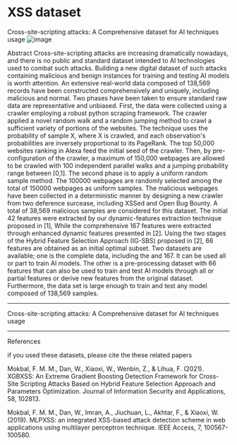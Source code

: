 # XSS dataset
Cross-site-scripting attacks: A Comprehensive dataset for AI techniques usage
![image](https://user-images.githubusercontent.com/13182456/163021488-345e295d-2e22-4331-bcc1-369f209f318f.png)

Abstract
Cross-site-scripting attacks are increasing dramatically nowadays, and there is no public and standard dataset intended to AI technologies used to combat such attacks. Building a new digital dataset of such attacks containing malicious and benign instances for training and testing AI models is worth attention. An extensive real-world data composed of 138,569 records have been constructed comprehensively and uniquely, including malicious and normal. Two phases have been taken to ensure standard raw data are representative and unbiased. First, the data were collected using a crawler employing a robust python scraping framework. The crawler applied a novel random walk and a random jumping method to crawl a sufficient variety of portions of the websites. The technique uses the probability of sample X, where X is crawled, and each observation's probabilities are inversely proportional to its PageRank. The top 50,000 websites ranking in Alexa feed the initial seed of the crawler. Then, by pre-configuration of the crawler, a maximum of 150,000 webpages are allowed to be crawled with 100 independent parallel walks and a jumping probability range between [0,1]. The second phase is to apply a uniform random sample method. The 100000 webpages are randomly selected among the total of 150000 webpages as uniform samples. The malicious webpages have been collected in a deterministic manner by designing a new crawler from two deference surcease, including XSSed and Open Bug Bounty. A total of 38,569 malicious samples are considered for this dataset. The initial 42 features were extracted by our dynamic-features extraction technique proposed in [1], While the comprehensive 167 features were extracted through enhanced dynamic features presented in [2]. Using the two stages of the Hybrid Feature Selection Approach (IG-SBS) proposed in [2], 66 features are obtained as an initial optimal subset. Two datasets are available; one is the complete data, including the and 167. It can be used all or part to train AI models. The other is a pre-processing dataset with 66 features that can also be used to train and test AI models through all or partial features or derive new features from the original dataset. Furthermore, the data set is large enough to train and test any model composed of 138,569 samples. 

--------------------------------------------------------------------------------
Cross-site-scripting attacks: A Comprehensive dataset for AI techniques usage

--------------------------------------------------------
References

if you used these datasets, please cite the these related papers

Mokbal, F. M. M., Dan, W., Xiaoxi, W., Wenbin, Z., & Lihua, F. (2021). XGBXSS: An Extreme Gradient Boosting Detection Framework for Cross-Site Scripting Attacks Based on Hybrid Feature Selection Approach and Parameters Optimization. Journal of Information Security and Applications, 58, 102813.

Mokbal, F. M. M., Dan, W., Imran, A., Jiuchuan, L., Akhtar, F., & Xiaoxi, W. (2019). MLPXSS: an integrated XSS-based attack detection scheme in web applications using multilayer perceptron technique. IEEE Access, 7, 100567-100580.

